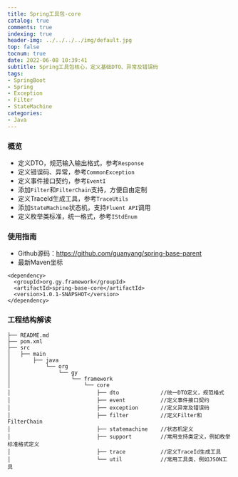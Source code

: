 ```yaml
---
title: Spring工具包-core
catalog: true
comments: true
indexing: true
header-img: ../../../../img/default.jpg
top: false
tocnum: true
date: 2022-06-08 10:39:41
subtitle: Spring工具包核心，定义基础DTO、异常及错误码
tags:
- SpringBoot
- Spring
- Exception
- Filter
- StateMachine
categories:
- Java
---
```


### 概览
- 定义DTO，规范输入输出格式，参考`Response`
- 定义错误码、异常，参考`CommonException`
- 定义事件接口契约，参考`EventI`
- 添加`Filter`和`FilterChain`支持，方便自由定制
- 定义TraceId生成工具，参考`TraceUtils`
- 添加`StateMachine`状态机，支持`Fluent API`调用
- 定义枚举类标准，统一格式，参考`IStdEnum`

### 使用指南
- Github源码：https://github.com/guanyang/spring-base-parent
- 最新Maven坐标
```
<dependency>
  <groupId>org.gy.framework</groupId>
  <artifactId>spring-base-core</artifactId>
  <version>1.0.1-SNAPSHOT</version>
</dependency>
```

### 工程结构解读
```
├── README.md
├── pom.xml
├── src
│   ├── main
│       ├── java
│           └── org
│               └── gy
│                   └── framework
│                       └── core
│                           ├── dto             //统一DTO定义，规范格式
│                           ├── event           //定义事件接口契约
│                           ├── exception       //定义异常及错误码
│                           ├── filter          //定义Filter和FilterChain
│                           ├── statemachine    //状态机定义
│                           ├── support         //常用支持类定义，例如枚举标准格式定义
│                           ├── trace           //定义TraceId生成工具
│                           └── util            //常用工具类，例如JSON工具
```
